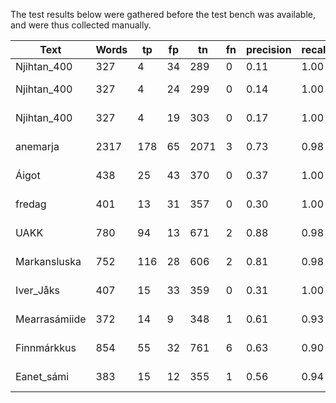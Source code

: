 The test results below were gathered before the test bench was
available, and were thus collected manually.

| Text          | Words | tp  | fp  | tn   | fn  | precision | recall | accuracy | Version  |
| ------------- | ----- | --- | --- | ---- | --- | --------- | ------ | -------- | -------- |
| Njihtan_400   | 327   | 4   | 34  | 289  | 0   | 0.11      | 1.00   | 0.90     | Alpha    |
| Njihtan_400   | 327   | 4   | 24  | 299  | 0   | 0.14      | 1.00   | 0.93     | Beta 0.2 |
| Njihtan_400   | 327   | 4   | 19  | 303  | 0   | 0.17      | 1.00   | 0.94     | Beta 0.3 |
| anemarja      | 2317  | 178 | 65  | 2071 | 3   | 0.73      | 0.98   | 0.97     | Beta 0.3 |
| Áigot         | 438   | 25  | 43  | 370  | 0   | 0.37      | 1.00   | 0.90     | Beta 0.3 |
| fredag        | 401   | 13  | 31  | 357  | 0   | 0.30      | 1.00   | 0.92     | Beta 0.3 |
| UAKK          | 780   | 94  | 13  | 671  | 2   | 0.88      | 0.98   | 0.98     | Beta 0.4 |
| Markansluska  | 752   | 116 | 28  | 606  | 2   | 0.81      | 0.98   | 0.96     | Beta 0.4 |
| Iver_Jåks     | 407   | 15  | 33  | 359  | 0   | 0.31      | 1.00   | 0.92     | Beta 0.5 |
| Mearrasámiide | 372   | 14  | 9   | 348  | 1   | 0.61      | 0.93   | 0.97     | Beta 0.5 |
| Finnmárkkus   | 854   | 55  | 32  | 761  | 6   | 0.63      | 0.90   | 0.96     | Beta 0.5 |
| Eanet_sámi    | 383   | 15  | 12  | 355  | 1   | 0.56      | 0.94   | 0.97     | Beta 0.5 |
